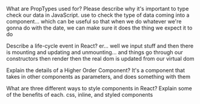 What are PropTypes used for? Please describe why it's important to type check our data in JavaScript.
use to check the type of data coming into a component... which can be useful so that when we do whatever we're gonna do with the date, we can make sure it does the thing we expect it to do

 Describe a life-cycle event in React?
er... well we input stuff  and then there is mounting and updating and unmounting... and things go through our constructors then render then the real dom is updated from our virtual dom

 Explain the details of a Higher Order Component?
It's a component that takes in other components as parameters, and does something with them

 What are three different ways to style components in React? Explain some of the benefits of each.
 css, inline, and styled components